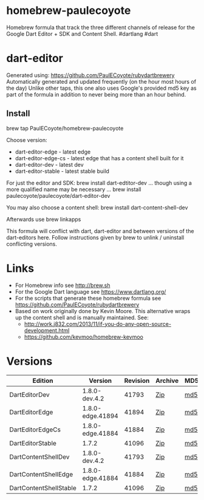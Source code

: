 homebrew-paulecoyote
====================

Homebrew formula that track the three different channels of release for the Google Dart Editor + SDK and Content Shell.  #dartlang #dart

dart-editor
===========

Generated using: https://github.com/PaulECoyote/rubydartbrewery
Automatically generated and updated frequently (on the hour most hours of the day)
Unlike other taps, this one also uses Google's provided md5 key as part of the formula in addition to never being more than an hour behind.

Install
-------
brew tap PaulECoyote/homebrew-paulecoyote

Choose version:
* dart-editor-edge - latest edge
* dart-editor-edge-cs - latest edge that has a content shell built for it
* dart-editor-dev - latest dev
* dart-editor-stable - latest stable build

For just the editor and SDK:
brew install dart-edtitor-dev
... though using a more qualified name may be necessary ...
brew install paulecoyote/paulecoyote/dart-editor-dev

You may also choose a content shell:
brew install dart-content-shell-dev

Afterwards use 
brew linkapps

This formula will conflict with dart, dart-editor and between versions of the dart-editors here.  Follow instructions given by brew to unlink / uninstall conflicting versions.

Links
=====
* For Homebrew info see http://brew.sh
* For the Google Dart language see https://www.dartlang.org/
* For the scripts that generate these homebrew formula see https://github.com/PaulECoyote/rubydartbrewery
* Based on work originally done by Kevin Moore. This alternative wraps up the content shell and is manually maintained.  See: 
    * http://work.j832.com/2013/11/if-you-do-any-open-source-development.html
    * https://github.com/kevmoo/homebrew-kevmoo

Versions
========
| Edition | Version | Revision | Archive | MD5 | Notes |
| ------- | ------- | -------- | ------- | --- | ----- |
| DartEditorDev | 1.8.0-dev.4.2 | 41793 | [Zip](https://storage.googleapis.com/dart-archive/channels/dev/release/41793/editor/darteditor-macos-x64.zip) | [md5](https://storage.googleapis.com/dart-archive/channels/dev/release/41793/editor/darteditor-macos-x64.zip.md5sum) | [Changes](https://storage.googleapis.com/dart-archive/channels/dev/release/latest/changelog.html) |
| DartEditorEdge | 1.8.0-edge.41894 | 41894 | [Zip](https://storage.googleapis.com/dart-archive/channels/be/raw/41894/editor/darteditor-macos-x64.zip) | [md5](https://storage.googleapis.com/dart-archive/channels/be/raw/41894/editor/darteditor-macos-x64.zip.md5sum) | - |
| DartEditorEdgeCs | 1.8.0-edge.41884 | 41884 | [Zip](https://storage.googleapis.com/dart-archive/channels/be/raw/41884/editor/darteditor-macos-x64.zip) | [md5](https://storage.googleapis.com/dart-archive/channels/be/raw/41884/editor/darteditor-macos-x64.zip.md5sum) | - |
| DartEditorStable | 1.7.2 | 41096 | [Zip](https://storage.googleapis.com/dart-archive/channels/stable/release/41096/editor/darteditor-macos-x64.zip) | [md5](https://storage.googleapis.com/dart-archive/channels/stable/release/41096/editor/darteditor-macos-x64.zip.md5sum) | [Changes](https://storage.googleapis.com/dart-archive/channels/stable/release/latest/changelog.html) |
| DartContentShellDev | 1.8.0-dev.4.2 | 41793 | [Zip](https://storage.googleapis.com/dart-archive/channels/dev/release/41793/dartium/content_shell-macos-ia32-release.zip) | [md5](https://storage.googleapis.com/dart-archive/channels/dev/release/41793/dartium/content_shell-macos-ia32-release.zip.md5sum) | - |
| DartContentShellEdge | 1.8.0-edge.41884 | 41884 | [Zip](https://storage.googleapis.com/dart-archive/channels/be/raw/41884/dartium/content_shell-macos-ia32-release.zip) | [md5](https://storage.googleapis.com/dart-archive/channels/be/raw/41884/dartium/content_shell-macos-ia32-release.zip.md5sum) | - |
| DartContentShellStable | 1.7.2 | 41096 | [Zip](https://storage.googleapis.com/dart-archive/channels/stable/release/41096/dartium/content_shell-macos-ia32-release.zip) | [md5](https://storage.googleapis.com/dart-archive/channels/stable/release/41096/dartium/content_shell-macos-ia32-release.zip.md5sum) | - |

